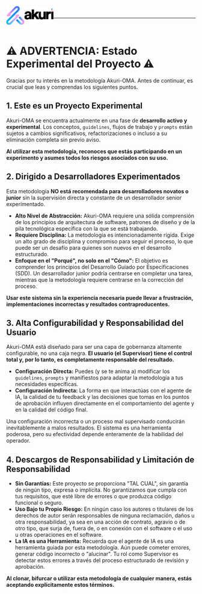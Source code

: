 
<img src="assets/logo-akuri-black.png" alt="Logo Akuri" align="left" width="25%" />
<br />
<hr />
<br />



# ⚠️ ADVERTENCIA: Estado Experimental del Proyecto ⚠️

Gracias por tu interés en la metodología Akuri-OMA. Antes de continuar, es crucial que leas y comprendas los siguientes puntos.

## 1. Este es un Proyecto Experimental

Akuri-OMA se encuentra actualmente en una fase de **desarrollo activo y experimental**. Los conceptos, `guidelines`, flujos de trabajo y `prompts` están sujetos a cambios significativos, refactorizaciones o incluso a su eliminación completa sin previo aviso.

**Al utilizar esta metodología, reconoces que estás participando en un experimento y asumes todos los riesgos asociados con su uso.**

## 2. Dirigido a Desarrolladores Experimentados

Esta metodología **NO está recomendada para desarrolladores novatos o junior** sin la supervisión directa y constante de un desarrollador senior experimentado.

- **Alto Nivel de Abstracción:** Akuri-OMA requiere una sólida comprensión de los principios de arquitectura de software, patrones de diseño y de la pila tecnológica específica con la que se está trabajando.
- **Requiere Disciplina:** La metodología es intencionadamente rígida. Exige un alto grado de disciplina y compromiso para seguir el proceso, lo que puede ser un desafío para quienes son nuevos en el desarrollo estructurado.
- **Enfoque en el "Porqué", no solo en el "Cómo":** El objetivo es comprender los principios del Desarrollo Guiado por Especificaciones (SDD). Un desarrollador junior podría centrarse en completar una tarea, mientras que la metodología requiere centrarse en la corrección del proceso.

**Usar este sistema sin la experiencia necesaria puede llevar a frustración, implementaciones incorrectas y resultados contraproducentes.**

## 3. Alta Configurabilidad y Responsabilidad del Usuario

Akuri-OMA está diseñado para ser una capa de gobernanza altamente configurable, no una caja negra. **El usuario (el Supervisor) tiene el control total y, por lo tanto, es completamente responsable del resultado.**

- **Configuración Directa:** Puedes (y se te anima a) modificar los `guidelines`, `prompts` y manifiestos para adaptar la metodología a tus necesidades específicas.
- **Configuración Indirecta:** La forma en que interactúas con el agente de IA, la calidad de tu feedback y las decisiones que tomas en los puntos de aprobación influyen directamente en el comportamiento del agente y en la calidad del código final.

Una configuración incorrecta o un proceso mal supervisado conducirán inevitablemente a malos resultados. El sistema es una herramienta poderosa, pero su efectividad depende enteramente de la habilidad del operador.

## 4. Descargos de Responsabilidad y Limitación de Responsabilidad

- **Sin Garantías:** Este proyecto se proporciona "TAL CUAL", sin garantía de ningún tipo, expresa o implícita. No garantizamos que cumpla con tus requisitos, que esté libre de errores o que produzca código funcional o seguro.
- **Uso Bajo tu Propio Riesgo:** En ningún caso los autores o titulares de los derechos de autor serán responsables de ninguna reclamación, daños u otra responsabilidad, ya sea en una acción de contrato, agravio o de otro tipo, que surja de, fuera de, o en conexión con el software o el uso u otras operaciones en el software.
- **La IA es una Herramienta:** Recuerda que el agente de IA es una herramienta guiada por esta metodología. Aún puede cometer errores, generar código incorrecto o "alucinar". Tu rol como Supervisor es detectar estos errores a través del proceso estructurado de revisión y aprobación.

**Al clonar, bifurcar o utilizar esta metodología de cualquier manera, estás aceptando explícitamente estos términos.**
